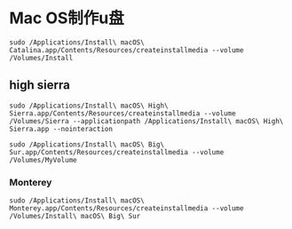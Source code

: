 # Mac OS制作u盘

`sudo /Applications/Install\ macOS\ Catalina.app/Contents/Resources/createinstallmedia --volume /Volumes/Install`

## high sierra

`sudo /Applications/Install\ macOS\ High\ Sierra.app/Contents/Resources/createinstallmedia --volume /Volumes/Sierra --applicationpath /Applications/Install\ macOS\ High\ Sierra.app --nointeraction`

`sudo /Applications/Install\ macOS\ Big\ Sur.app/Contents/Resources/createinstallmedia --volume /Volumes/MyVolume`

### Monterey

`sudo /Applications/Install\ macOS\ Monterey.app/Contents/Resources/createinstallmedia --volume /Volumes/Install\ macOS\ Big\ Sur`